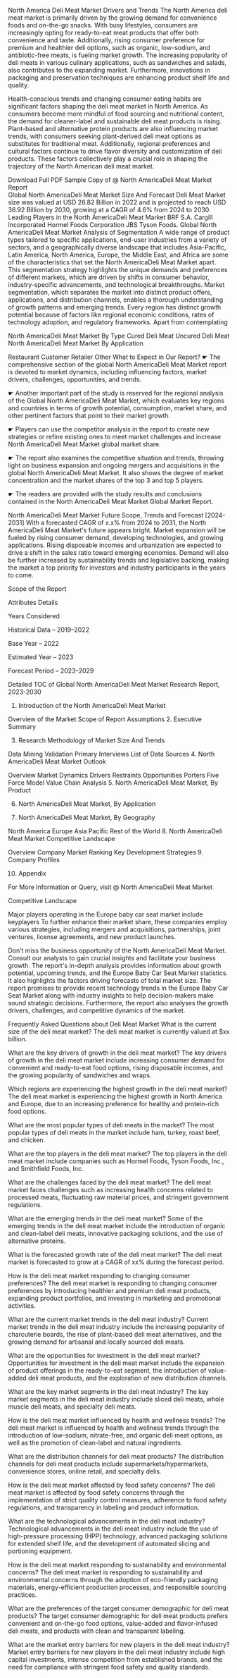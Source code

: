 North America Deli Meat Market Drivers and Trends
The North America deli meat market is primarily driven by the growing demand for convenience foods and on-the-go snacks. With busy lifestyles, consumers are increasingly opting for ready-to-eat meat products that offer both convenience and taste. Additionally, rising consumer preference for premium and healthier deli options, such as organic, low-sodium, and antibiotic-free meats, is fueling market growth. The increasing popularity of deli meats in various culinary applications, such as sandwiches and salads, also contributes to the expanding market. Furthermore, innovations in packaging and preservation techniques are enhancing product shelf life and quality.

Health-conscious trends and changing consumer eating habits are significant factors shaping the deli meat market in North America. As consumers become more mindful of food sourcing and nutritional content, the demand for cleaner-label and sustainable deli meat products is rising. Plant-based and alternative protein products are also influencing market trends, with consumers seeking plant-derived deli meat options as substitutes for traditional meat. Additionally, regional preferences and cultural factors continue to drive flavor diversity and customization of deli products. These factors collectively play a crucial role in shaping the trajectory of the North American deli meat market.

Download Full PDF Sample Copy of @ North AmericaDeli Meat Market Report  
Global North AmericaDeli Meat Market Size And Forecast
Deli Meat Market size was valued at USD 26.82 Billion in 2022 and is projected to reach USD 36.92 Billion by 2030, growing at a CAGR of 4.6% from 2024 to 2030.
Leading Players in the North AmericaDeli Meat Market
BRF S.A.
Cargill
Incorporated
Hormel Foods Corporation
JBS
Tyson Foods.
Global North AmericaDeli Meat Market Analysis of Segmentation
A wide range of product types tailored to specific applications, end-user industries from a variety of sectors, and a geographically diverse landscape that includes Asia-Pacific, Latin America, North America, Europe, the Middle East, and Africa are some of the characteristics that set the North AmericaDeli Meat Market apart. This segmentation strategy highlights the unique demands and preferences of different markets, which are driven by shifts in consumer behavior, industry-specific advancements, and technological breakthroughs. Market segmentation, which separates the market into distinct product offers, applications, and distribution channels, enables a thorough understanding of growth patterns and emerging trends. Every region has distinct growth potential because of factors like regional economic conditions, rates of technology adoption, and regulatory frameworks. Apart from contemplating

North AmericaDeli Meat Market By Type
Cured Deli Meat
Uncured Deli Meat
North AmericaDeli Meat Market By Application

Restaurant
Customer
Retailer
Other
What to Expect in Our Report?
☛ The comprehensive section of the global North AmericaDeli Meat Market report is devoted to market dynamics, including influencing factors, market drivers, challenges, opportunities, and trends.

☛ Another important part of the study is reserved for the regional analysis of the Global North AmericaDeli Meat Market, which evaluates key regions and countries in terms of growth potential, consumption, market share, and other pertinent factors that point to their market growth.

☛ Players can use the competitor analysis in the report to create new strategies or refine existing ones to meet market challenges and increase North AmericaDeli Meat Market global market share.

☛ The report also examines the competitive situation and trends, throwing light on business expansion and ongoing mergers and acquisitions in the global North AmericaDeli Meat Market. It also shows the degree of market concentration and the market shares of the top 3 and top 5 players.

☛ The readers are provided with the study results and conclusions contained in the North AmericaDeli Meat Market Global Market Report.

North AmericaDeli Meat Market Future Scope, Trends and Forecast [2024-2031]
With a forecasted CAGR of x.x% from 2024 to 2031, the North AmericaDeli Meat Market's future appears bright. Market expansion will be fueled by rising consumer demand, developing technologies, and growing applications. Rising disposable incomes and urbanization are expected to drive a shift in the sales ratio toward emerging economies. Demand will also be further increased by sustainability trends and legislative backing, making the market a top priority for investors and industry participants in the years to come.

Scope of the Report

Attributes Details

Years Considered

Historical Data – 2019–2022

Base Year – 2022

Estimated Year – 2023

Forecast Period – 2023–2029

Detailed TOC of Global North AmericaDeli Meat Market Research Report, 2023-2030
1. Introduction of the North AmericaDeli Meat Market

Overview of the Market
Scope of Report
Assumptions
2. Executive Summary

3. Research Methodology of Market Size And Trends

Data Mining
Validation
Primary Interviews
List of Data Sources
4. North AmericaDeli Meat Market Outlook

Overview
Market Dynamics
Drivers
Restraints
Opportunities
Porters Five Force Model
Value Chain Analysis
5. North AmericaDeli Meat Market, By Product

6. North AmericaDeli Meat Market, By Application

7. North AmericaDeli Meat Market, By Geography

North America
Europe
Asia Pacific
Rest of the World
8. North AmericaDeli Meat Market Competitive Landscape

Overview
Company Market Ranking
Key Development Strategies
9. Company Profiles

10. Appendix

For More Information or Query, visit @ North AmericaDeli Meat Market

Competitive Landscape

Major players operating in the Europe baby car seat market include keyplayers To further enhance their market share, these companies employ various strategies, including mergers and acquisitions, partnerships, joint ventures, license agreements, and new product launches.

Don’t miss the business opportunity of the North AmericaDeli Meat Market. Consult our analysts to gain crucial insights and facilitate your business growth.
The report's in-depth analysis provides information about growth potential, upcoming trends, and the Europe Baby Car Seat Market statistics. It also highlights the factors driving forecasts of total market size. The report promises to provide recent technology trends in the Europe Baby Car Seat Market along with industry insights to help decision-makers make sound strategic decisions. Furthermore, the report also analyses the growth drivers, challenges, and competitive dynamics of the market.

Frequently Asked Questions about Deli Meat Market
What is the current size of the deli meat market?
The deli meat market is currently valued at $xx billion.

What are the key drivers of growth in the deli meat market?
The key drivers of growth in the deli meat market include increasing consumer demand for convenient and ready-to-eat food options, rising disposable incomes, and the growing popularity of sandwiches and wraps.

Which regions are experiencing the highest growth in the deli meat market?
The deli meat market is experiencing the highest growth in North America and Europe, due to an increasing preference for healthy and protein-rich food options.

What are the most popular types of deli meats in the market?
The most popular types of deli meats in the market include ham, turkey, roast beef, and chicken.

What are the top players in the deli meat market?
The top players in the deli meat market include companies such as Hormel Foods, Tyson Foods, Inc., and Smithfield Foods, Inc.

What are the challenges faced by the deli meat market?
The deli meat market faces challenges such as increasing health concerns related to processed meats, fluctuating raw material prices, and stringent government regulations.

What are the emerging trends in the deli meat market?
Some of the emerging trends in the deli meat market include the introduction of organic and clean-label deli meats, innovative packaging solutions, and the use of alternative proteins.

What is the forecasted growth rate of the deli meat market?
The deli meat market is forecasted to grow at a CAGR of xx% during the forecast period.

How is the deli meat market responding to changing consumer preferences?
The deli meat market is responding to changing consumer preferences by introducing healthier and premium deli meat products, expanding product portfolios, and investing in marketing and promotional activities.

What are the current market trends in the deli meat industry?
Current market trends in the deli meat industry include the increasing popularity of charcuterie boards, the rise of plant-based deli meat alternatives, and the growing demand for artisanal and locally sourced deli meats.

What are the opportunities for investment in the deli meat market?
Opportunities for investment in the deli meat market include the expansion of product offerings in the ready-to-eat segment, the introduction of value-added deli meat products, and the exploration of new distribution channels.

What are the key market segments in the deli meat industry?
The key market segments in the deli meat industry include sliced deli meats, whole muscle deli meats, and specialty deli meats.

How is the deli meat market influenced by health and wellness trends?
The deli meat market is influenced by health and wellness trends through the introduction of low-sodium, nitrate-free, and organic deli meat options, as well as the promotion of clean-label and natural ingredients.

What are the distribution channels for deli meat products?
The distribution channels for deli meat products include supermarkets/hypermarkets, convenience stores, online retail, and specialty delis.

How is the deli meat market affected by food safety concerns?
The deli meat market is affected by food safety concerns through the implementation of strict quality control measures, adherence to food safety regulations, and transparency in labeling and product information.

What are the technological advancements in the deli meat industry?
Technological advancements in the deli meat industry include the use of high-pressure processing (HPP) technology, advanced packaging solutions for extended shelf life, and the development of automated slicing and portioning equipment.

How is the deli meat market responding to sustainability and environmental concerns?
The deli meat market is responding to sustainability and environmental concerns through the adoption of eco-friendly packaging materials, energy-efficient production processes, and responsible sourcing practices.

What are the preferences of the target consumer demographic for deli meat products?
The target consumer demographic for deli meat products prefers convenient and on-the-go food options, value-added and flavor-infused deli meats, and products with clean and transparent labeling.

What are the market entry barriers for new players in the deli meat industry?
Market entry barriers for new players in the deli meat industry include high capital investments, intense competition from established brands, and the need for compliance with stringent food safety and quality standards.

